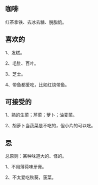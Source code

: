 ## 咖啡

红茶拿铁、去冰去糖、脱脂奶。


## 喜欢的

1、发糕。

2、毛肚、百叶。

3、芝士。

4、带鱼都爱吃，比如红烧带鱼。



## 可接受的

1、熟的生菜；芹菜；萝卜；油麦菜。

2、胡萝卜当蔬菜是不吃的，但小片的可以吃。

## 忌

总原则：某种味道大的、怪的。

1、不用薄荷味牙膏。

2、不太爱吃秋葵，菠菜。




